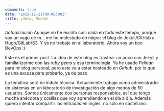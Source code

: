 ```yaml
---
comments: true
date: "2015-11-21T00:00:00Z"
title: ¡Hola, Mundo!
---
```


*Actualización* Aunque no he escrito casi nada en todo este tiempo, porque soy un vago de m... me he molestado en migrar el blog de Jekyll/GitHub a Hugo/GitLab/S3.
Y ya no trabajo en el laboratorio. Ahora soy un tipo DevOps :)

Este es el primer post. La idea de este blog es trastear un poco con Jekyll y familiarizarme con las *ruby gems* y esa terminología.
Ya he usado *Pelican* para mi blog personal, pero este va a estar hosteado en *Github*, por lo que es una excusa para probarlo, ya de paso.

La temática será de índole técnica. Actualmente trabajo como administrador de sistemas en un laboratorio de investigación de algo menos de 50 usuarios. Somos únicamente dos personas responsables, así que tengo mucha anécdota y cosillas que voy aprendiendo en el día a día. Además quiero intentar compartir las entradas en inglés, no sólo en castellano.

